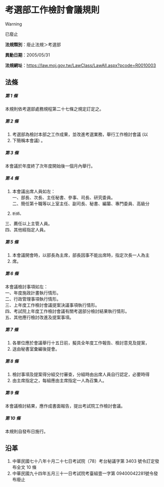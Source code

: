 # 考選部工作檢討會議規則


> [!WARNING]
> 已廢止


**法規類別**：廢止法規＞考選部

**異動日期**：2005/05/31  

**法規網址**：https://law.moj.gov.tw/LawClass/LawAll.aspx?pcode=R0010003



## 法條
##### 第 1 條
本規則依考選部處務規程第二十七條之規定訂定之。

##### 第 2 條
1. 考選部為檢討本部之工作成果，並改進考選業務，舉行工作檢討會議 (以
1. 下簡稱本會議) 。

##### 第 3 條
本會議於年度終了次年度開始後一個月內舉行。

##### 第 4 條
1. 本會議出席人員如左：  
一、部長、次長、主任秘書、參事、司長、研究委員。  
二、簡任第十職等以上室主任、副司長、秘書、編纂、專門委員、高級分
1.     析師。  
三、薦任以上主管人員。  
四、其他經指定人員。

##### 第 5 條
1. 本會議開會時，以部長為主席，部長因事不能出席時，指定次長一人為主
1. 席。

##### 第 6 條
本會議檢討事項如左：  
一、年度施政計畫執行情形。  
二、行政管理事項執行情形。  
三、上年度工作檢討會議提案決議事項執行情形。  
四、考試院上年度工作檢討會議有關考選部分檢討結果執行情形。  
五、其他應行檢討改進及提案事項。

##### 第 7 條
1. 各單位應於會議舉行十五日前，擬具全年度工作報告、檢討意見及提案，
1. 送由秘書室彙編後提會。

##### 第 8 條
1. 檢討事項及提案得分組交付審查，分組時由出席人員自行認定，必要時得
1. 由主席指定之，每組應由主席指定一人為召集人。

##### 第 9 條
本會議檢討結果，應作成書面報告，提出考試院工作檢討會議。

##### 第 10 條
本規則自發布日施行。

## 沿革
1. 中華民國七十八年十月二十七日考試院（78）考台秘議字第 3403 號令訂定發布全文 10 條
1. 中華民國九十四年五月三十一日考試院考臺組壹一字第 09400042281號令發布廢止
